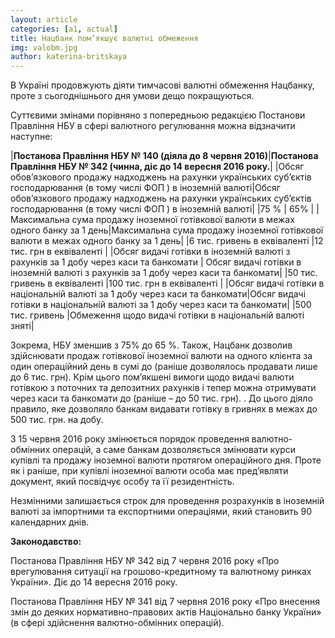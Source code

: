 ```yaml
---
layout: article
categories: [a1, actual]
title: Нацбанк пом’якшує валютні обмеження
img: valobm.jpg
author: katerina-britskaya
---
```


В Україні продовжують діяти тимчасові валютні обмеження Нацбанку, проте з сьогоднішнього дня умови дещо покращуються.

Суттєвими змінами порівняно з попередньою редакцією Постанови Правління НБУ в сфері валютного регулювання можна 
відзначити наступне: 

|**Постанова Правління НБУ № 140 (діяла до 8 червня 2016)**|**Постанова Правління НБУ № 342 (чинна, діє до 14 вересня 2016 року.**|
|Обсяг обов’язкового продажу надходжень на рахунки українських суб’єктів господарювання (в тому числі ФОП ) в іноземній валюті|Обсяг обов’язкового продажу надходжень на рахунки українських суб’єктів господарювання (в тому числі ФОП ) в іноземній валюті|
|75 % | 65% |
|Максимальна сума продажу іноземної готівкової валюти в межах одного банку за 1 день|Максимальна сума продажу іноземної готівкової валюти в межах одного банку за 1 день|
|6 тис. гривень в еквіваленті                 |12 тис. грн в еквіваленті                                |
|Обсяг видачі готівки в іноземній валюті з рахунків за 1 добу через каси та банкомати | Обсяг видачі готівки в іноземній валюті з рахунків за 1 добу через каси та банкомати|
|50 тис. гривень в еквіваленті        |100 тис. грн в еквіваленті                                    |
|Обсяг видачі готівки в національній валюті за 1 добу через каси та банкомати|Обсяг видачі готівки в національній валюті за 1 добу через каси та банкомати|
|500 тис. гривень                            |Обмеження щодо видачі готівки в національній валюті зняті|

Зокрема,
НБУ зменшив  з 75% до 65 %.  Також, Нацбанк дозволив здійснювати продаж готівкової іноземної валюти на одного
клієнта за  один операційний день в сумі до  (раніше дозволялось продавати лише до 6 тис. грн).  Крім цього 
пом’якшені вимоги щодо видачі валюти готівкою з поточних та депозитних рахунків і тепер можна отримувати через каси та банкомати до  (раніше – до 50 тис. грн). . До цього діяло правило, яке дозволяло банкам видавати готівку в гривнях в межах до 500 тис. грн. на добу.

З 15 червня 2016 року змінюється порядок проведення валютно-обмінних операцій, а саме банкам дозволяється змінювати курси купівлі та 
продажу іноземної валюти протягом операційного дня. Проте як і раніше, при купівлі іноземної валюти особа має пред’являти документ, який посвідчує особу та її резидентність.

Незмінними залишається строк для проведення розрахунків в іноземній валюті за імпортними та експортними операціями, який становить 90 
календарних днів. 

**Законодавство:**

Постанова Правління НБУ № 342 від 7 червня 2016 року «Про врегулювання ситуації на грошово-кредитному та валютному ринках України». Діє до 14 вересня 2016 року.  

Постанова Правління НБУ № 341 від 7 червня 2016 року  «Про внесення змін до деяких нормативно-правових актів Національно банку України»
(в сфері здійснення валютно-обмінних операцій).
